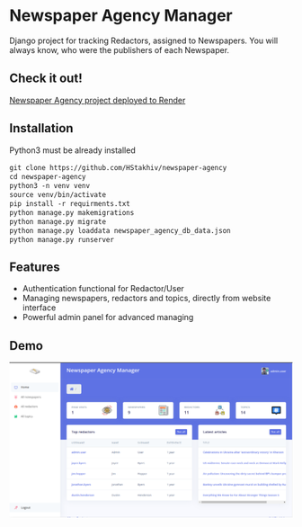 # Newspaper Agency Manager

Django project for tracking Redactors, assigned to Newspapers.
You will always know, who were the publishers of each Newspaper.

## Check it out!

[Newspaper Agency project deployed to Render](https://newspaper-agency-al6o.onrender.com)

## Installation

Python3 must be already installed

```shell
git clone https://github.com/HStakhiv/newspaper-agency
cd newspaper-agency
python3 -n venv venv
source venv/bin/activate
pip install -r requirments.txt
python manage.py makemigrations
python manage.py migrate
python manage.py loaddata newspaper_agency_db_data.json
python manage.py runserver
```

## Features

* Authentication functional for Redactor/User
* Managing newspapers, redactors and topics, directly from website interface
* Powerful admin panel for advanced managing

## Demo

![Website_Interface](demo.png)
